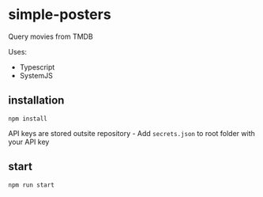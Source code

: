 # simple-posters

Query movies from TMDB

Uses:
- Typescript
- SystemJS

## installation

`npm install`

API keys are stored outsite repository - Add `secrets.json` to root folder with your API key

## start

`npm run start`